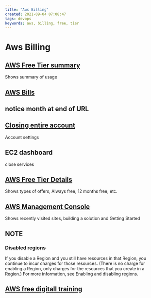 ```yaml
---
title: "Aws Billing"
created: 2021-09-04 07:08:47
tags: devops
keywords: aws, billing, free, tier
---
```


# Aws Billing

## [AWS Free Tier summary](https://console.aws.amazon.com/billing/home#/freetier)

Shows summary of usage

## [AWS Bills](https://console.aws.amazon.com/billing/home?#/**bills**?year=2021&month=9)

## notice month at end of URL

## [Closing entire account](https://console.aws.amazon.com/billing/home?#/account)

Account settings

## EC2 dashboard

close services

## [AWS Free Tier Details](https://aws.amazon.com/free/?all-free-tier.sort-by=item.additionalFields.SortRank&all-free-tier.sort-order=asc&awsf.Free%20Tier%20Types=tier%23always-free&awsf.Free%20Tier%20Categories=*all)

Shows types of offers, Always free, 12 months free, etc.

## [AWS Management Console](https://us-west-2.console.aws.amazon.com/console/home?region=us-west-2)

Shows recently visited sites, building a solution and Getting Started

## NOTE

### Disabled regions

If you disable a Region and you still have resources in that Region, you continue to incur charges for those resources. (There is no charge for enabling a Region, only charges for the resources that you create in a Region.) For more information, see Enabling and disabling regions.

## [AWS free digitall training](https://www.aws.training/LearningLibrary/?query=&filters=Language%3A1&from=0&size=15&sort=_score)
